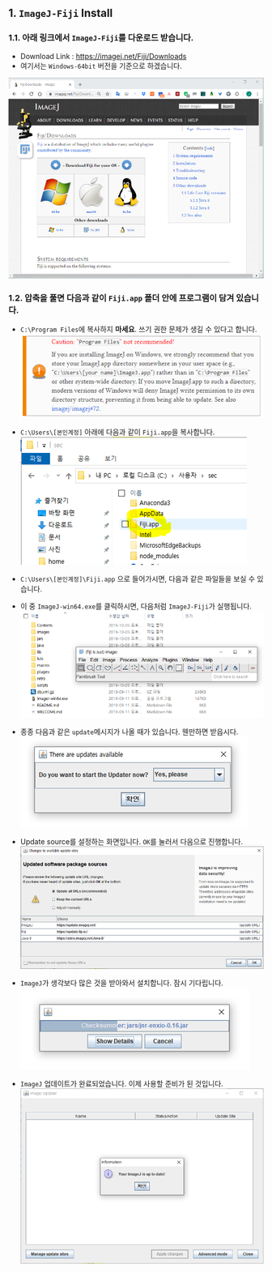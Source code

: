 ## 1. `ImageJ-Fiji` Install

### 1.1. 아래 링크에서 `ImageJ-Fiji`를 다운로드 받습니다.  
* Download Link : https://imagej.net/Fiji/Downloads  
* 여기서는 `Windows-64bit` 버전을 기준으로 하겠습니다.  

![install_0](/imagej_script_python/images/1_install_0.PNG)
<br>  

### 1.2. 압축을 풀면 다음과 같이 `Fiji.app` 폴더 안에 프로그램이 담겨 있습니다.  
* `C:\Program Files`에 복사하지 **마세요**. 쓰기 권한 문제가 생길 수 있다고 합니다.  
![install_1](/imagej_script_python/images/1_install_1.PNG)

* `C:\Users\[본인계정]` 아래에 다음과 같이 `Fiji.app`을 복사합니다.  
![install_2](/imagej_script_python/images/1_install_2.PNG)  

* `C:\Users\[본인계정]\Fiji.app` 으로 들어가시면, 다음과 같은 파일들을 보실 수 있습니다.  
* 이 중 `ImageJ-win64.exe`를 클릭하시면, 다음처럼 `ImageJ-Fiji`가 실행됩니다.  
![install_3](/imagej_script_python/images/1_install_3.PNG)  

* 종종 다음과 같은 `update`메시지가 나올 때가 있습니다. 웬만하면 받읍시다.  
![install_4](/imagej_script_python/images/1_install_4.PNG)  

* Update source를 설정하는 화면입니다. `OK`를 눌러서 다음으로 진행합니다.  
![install_5](/imagej_script_python/images/1_install_5.PNG)  

* `ImageJ`가 생각보다 많은 것을 받아와서 설치합니다. 잠시 기다립니다.  
![install_6](/imagej_script_python/images/1_install_6.PNG)  

* `ImageJ` 업데이트가 완료되었습니다. 이제 사용할 준비가 된 것입니다.  
![install_7](/imagej_script_python/images/1_install_7.PNG)  
